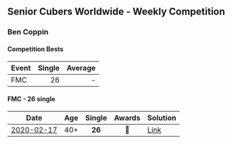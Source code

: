 ## Senior Cubers Worldwide - Weekly Competition
### Ben Coppin

#### Competition Bests

| Event | Single | Average |
| -- | --: | --: |
| FMC | 26 | - |

#### FMC - 26 single

| Date | Age | Single | Awards | Solution |
| :--: | :--: | :--: | :--: | :-- |
| [2020-02-17](../fmc/2020-02-17.md) | 40+ | **26** | 🥈 | [Link](https://www.facebook.com/groups/1604105099735401/permalink/2138923996253506/) |


<!-- Global site tag (gtag.js) - Google Analytics -->
<script async src="https://www.googletagmanager.com/gtag/js?id=UA-86348435-3"></script>
<script>window.dataLayer = window.dataLayer || []; function gtag() {dataLayer.push(arguments);} gtag('js', new Date()); gtag('config', 'UA-86348435-3');</script>
